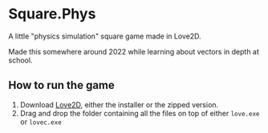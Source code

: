 # Square.Phys
A little "physics simulation" square game made in Love2D.

Made this somewhere around 2022 while learning about vectors in depth at school.

## How to run the game
1. Download [Love2D](https://love2d.org/), either the installer or the zipped version.
2. Drag and drop the folder containing all the files on top of either `love.exe` or `lovec.exe`
